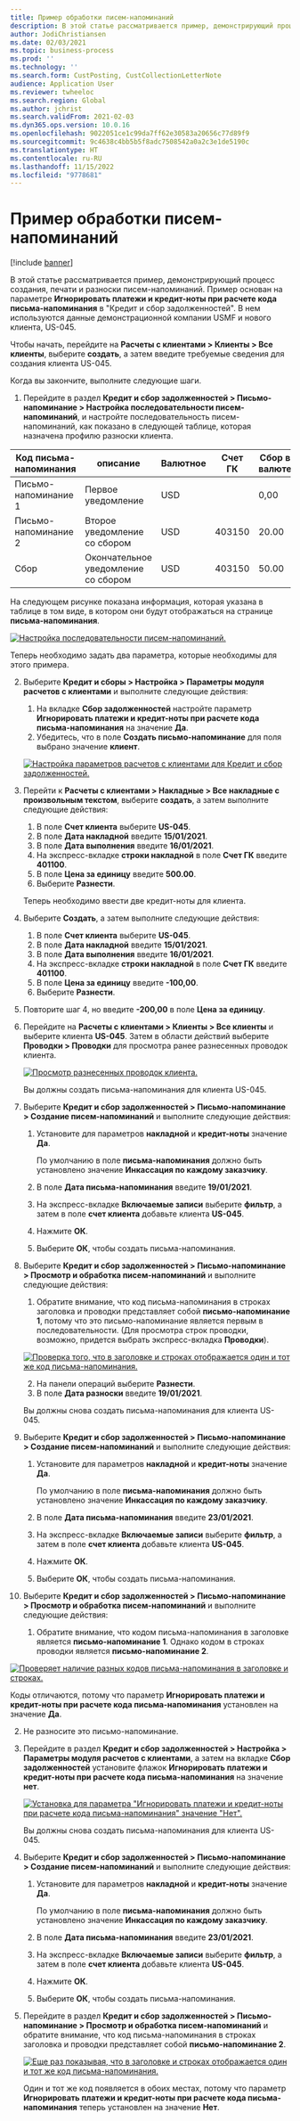```yaml
---
title: Пример обработки писем-напоминаний
description: В этой статье рассматривается пример, демонстрирующий процесс создания, печати и разноски писем-напоминаний.
author: JodiChristiansen
ms.date: 02/03/2021
ms.topic: business-process
ms.prod: ''
ms.technology: ''
ms.search.form: CustPosting, CustCollectionLetterNote
audience: Application User
ms.reviewer: twheeloc
ms.search.region: Global
ms.author: jchrist
ms.search.validFrom: 2021-02-03
ms.dyn365.ops.version: 10.0.16
ms.openlocfilehash: 9022051ce1c99da7ff62e30583a20656c77d89f9
ms.sourcegitcommit: 9c4638c4bb5b5f8adc7508542a0a2c3e1de5190c
ms.translationtype: HT
ms.contentlocale: ru-RU
ms.lasthandoff: 11/15/2022
ms.locfileid: "9778681"
---
```

# <a name="process-collection-letters-example"></a>Пример обработки писем-напоминаний

[!include [banner](../../includes/banner.md)]

В этой статье рассматривается пример, демонстрирующий процесс создания, печати и разноски писем-напоминаний. Пример основан на параметре **Игнорировать платежи и кредит-ноты при расчете кода письма-напоминания** в "Кредит и сбор задолженностей". В нем используются данные демонстрационной компании USMF и нового клиента, US-045.

Чтобы начать, перейдите на **Расчеты с клиентами \> Клиенты \> Все клиенты**, выберите **создать**, а затем введите требуемые сведения для создания клиента US-045.

Когда вы закончите, выполните следующие шаги.

1. Перейдите в раздел **Кредит и сбор задолженностей \> Письмо-напоминание \> Настройка последовательности писем-напоминаний**, и настройте последовательность писем-напоминаний, как показано в следующей таблице, которая назначена профилю разноски клиента.

|   Код письма-напоминания      |     описание       |     Валютное      |     Счет ГК        |     Сбор в валюте       |   Минимум сверх  |   Дней блокировки        |
|-----------------------------  |--------------------   |-----------------  |-----------------------    |--------------------   |-----------------------    |------------------ |
|  Письмо-напоминание 1          |     Первое уведомление |     USD          |                   |     0,00              |     0,00                  |     2                 |
|  Письмо-напоминание 2          |     Второе уведомление со сбором      |     USD      |     403150         |     20.00         |     10.00     |     3                 |
|  Сбор                   |     Окончательное уведомление со сбором       |     USD           |     403150    |     50.00         |     100.00                |     15            |

На следующем рисунке показана информация, которая указана в таблице в том виде, в котором они будут отображаться на странице **письма-напоминания**. 

[![Настройка последовательности писем-напоминаний.](./media/Ignore-payments-creditmemos-1.PNG)](./media/Ignore-payments-creditmemos-1.PNG)

 Теперь необходимо задать два параметра, которые необходимы для этого примера.

2. Выберите **Кредит и сборы \> Настройка \> Параметры модуля расчетов с клиентами** и выполните следующие действия:

    1. На вкладке **Сбор задолженностей** настройте параметр **Игнорировать платежи и кредит-ноты при расчете кода письма-напоминания** на значение **Да**.
    2. Убедитесь, что в поле **Создать письмо-напоминание** для поля выбрано значение **клиент**.

    [![Настройка параметров расчетов с клиентами для Кредит и сбор задолженностей.](./media/Ignore-payments-creditmemos-2.PNG)](./media/Ignore-payments-creditmemos-2.PNG)

3. Перейти к **Расчеты с клиентами \> Накладные \> Все накладные с произвольным текстом**, выберите **создать**, а затем выполните следующие действия:

    1. В поле **Счет клиента** выберите **US-045**.
    2. В поле **Дата накладной** введите **15/01/2021**.
    3. В поле **Дата выполнения** введите **16/01/2021**.
    4. На экспресс-вкладке **строки накладной** в поле **Счет ГК** введите **401100**.
    5. В поле **Цена за единицу** введите **500.00**.
    6. Выберите **Разнести**.

    Теперь необходимо ввести две кредит-ноты для клиента.

4. Выберите **Создать**, а затем выполните следующие действия:

    1. В поле **Счет клиента** выберите **US-045**.
    2. В поле **Дата накладной** введите **15/01/2021**.
    3. В поле **Дата выполнения** введите **16/01/2021**.
    4. На экспресс-вкладке **строки накладной** в поле **Счет ГК** введите **401100**.
    5. В поле **Цена за единицу** введите **-100,00**.
    6. Выберите **Разнести**.

5. Повторите шаг 4, но введите **-200,00** в поле **Цена за единицу**.
6. Перейдите на **Расчеты с клиентами \> Клиенты \> Все клиенты** и выберите клиента **US-045**. Затем в области действий выберите **Проводки \> Проводки** для просмотра ранее разнесенных проводок клиента.

    [![Просмотр разнесенных проводок клиента.](./media/Ignore-payments-creditmemos-3.PNG)](./media/Ignore-payments-creditmemos-3.PNG)

    Вы должны создать письма-напоминания для клиента US-045.

7. Выберите **Кредит и сбор задолженностей \> Письмо-напоминание \> Создание писем-напоминаний** и выполните следующие действия:

    1. Установите для параметров **накладной** и **кредит-ноты** значение **Да**.

        По умолчанию в поле **письма-напоминания** должно быть установлено значение **Инкассация по каждому заказчику**.

    2. В поле **Дата письма-напоминания** введите **19/01/2021**.
    3. На экспресс-вкладке **Включаемые записи** выберите **фильтр**, а затем в поле **счет клиента** добавьте клиента **US-045**.
    4. Нажмите **ОК**.
    5. Выберите **ОК**, чтобы создать письма-напоминания.

8. Выберите **Кредит и сбор задолженностей \> Письмо-напоминание \> Просмотр и обработка писем-напоминаний** и выполните следующие действия:

    1. Обратите внимание, что код письма-напоминания в строках заголовка и проводки представляет собой **письмо-напоминание 1**, потому что это письмо-напоминание является первым в последовательности. (Для просмотра строк проводки, возможно, придется выбрать экспресс-вкладка **Проводки**).

   [![Проверка того, что в заголовке и строках отображается один и тот же код письма-напоминания.](./media/Ignore-payments-creditmemos-4.PNG)](./media/Ignore-payments-creditmemos-4.PNG)

    2. На панели операций выберите **Разнести**.
    3. В поле **Дата разноски** введите **19/01/2021**.

    Вы должны снова создать письма-напоминания для клиента US-045.

9. Выберите **Кредит и сбор задолженностей \> Письмо-напоминание \> Создание писем-напоминаний** и выполните следующие действия:

    1. Установите для параметров **накладной** и **кредит-ноты** значение **Да**.

        По умолчанию в поле **письма-напоминания** должно быть установлено значение **Инкассация по каждому заказчику**.

    2. В поле **Дата письма-напоминания** введите **23/01/2021**.
    3. На экспресс-вкладке **Включаемые записи** выберите **фильтр**, а затем в поле **счет клиента** добавьте клиента **US-045**.
    4. Нажмите **ОК**.
    5. Выберите **ОК**, чтобы создать письма-напоминания.

10. Выберите **Кредит и сбор задолженностей \> Письмо-напоминание \> Просмотр и обработка писем-напоминаний** и выполните следующие действия:

    1. Обратите внимание, что кодом письма-напоминания в заголовке является **письмо-напоминание 1**. Однако кодом в строках проводки является **письмо-напоминание 2**.

   [![Проверяет наличие разных кодов письма-напоминания в заголовке и строках.](./media/Ignore-payments-creditmemos-5.PNG)](./media/Ignore-payments-creditmemos-5.PNG)

  Коды отличаются, потому что параметр **Игнорировать платежи и кредит-ноты при расчете кода письма-напоминания** установлен на значение **Да**.

  2. Не разносите это письмо-напоминание.

11. Перейдите в раздел **Кредит и сбор задолженностей \> Настройка \> Параметры модуля расчетов с клиентами**, а затем на вкладке **Сбор задолженностей** установите флажок **Игнорировать платежи и кредит-ноты при расчете кода письма-напоминания** на значение **нет**.

    [![Установка для параметра "Игнорировать платежи и кредит-ноты при расчете кода письма-напоминания" значение "Нет".](./media/Ignore-payments-creditmemos-6.PNG)](./media/Ignore-payments-creditmemos-6.PNG)

    Вы должны снова создать письма-напоминания для клиента US-045.

12. Выберите **Кредит и сбор задолженностей \> Письмо-напоминание \> Создание писем-напоминаний** и выполните следующие действия:

    1. Установите для параметров **накладной** и **кредит-ноты** значение **Да**.

        По умолчанию в поле **письма-напоминания** должно быть установлено значение **Инкассация по каждому заказчику**.

    2. В поле **Дата письма-напоминания** введите **23/01/2021**.
    3. На экспресс-вкладке **Включаемые записи** выберите **фильтр**, а затем в поле **счет клиента** добавьте клиента **US-045**.
    4. Нажмите **ОК**.
    5. Выберите **ОК**, чтобы создать письма-напоминания.

13. Перейдите в раздел **Кредит и сбор задолженностей \> Письмо-напоминание \> Просмотр и обработка писем-напоминаний** и обратите внимание, что код письма-напоминания в строках заголовка и проводки представляет собой **письмо-напоминание 2**.

    [![Еще раз показывая, что в заголовке и строках отображается один и тот же код письма-напоминания.](./media/Ignore-payments-creditmemos-7.PNG)](./media/Ignore-payments-creditmemos-7.PNG)

    Один и тот же код появляется в обоих местах, потому что параметр **Игнорировать платежи и кредит-ноты при расчете кода письма-напоминания** теперь установлен на значение **Нет**.
